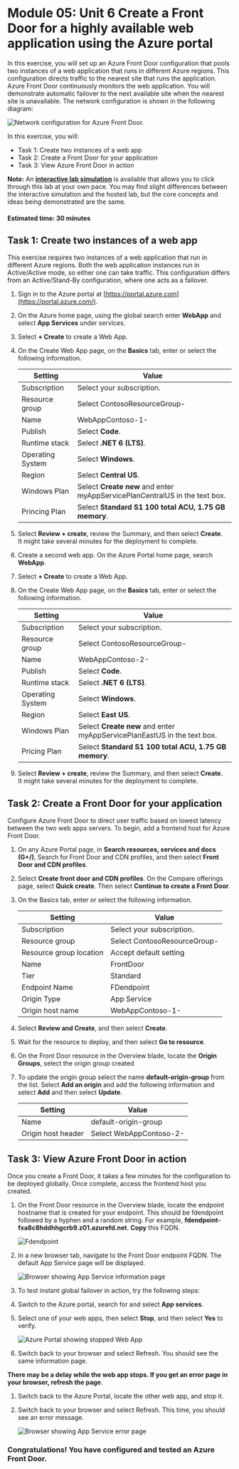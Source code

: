 # Module 05: Unit 6 Create a Front Door for a highly available web application using the Azure portal

In this exercise, you will set up an Azure Front Door configuration that pools two instances of a web application that runs in different Azure regions. This configuration directs traffic to the nearest site that runs the application. Azure Front Door continuously monitors the web application. You will demonstrate automatic failover to the next available site when the nearest site is unavailable. The network configuration is shown in the following diagram:

![Network configuration for Azure Front Door.](../media/front-door-environment-diagram.png)

In this exercise, you will:

+ Task 1: Create two instances of a web app
+ Task 2: Create a Front Door for your application
+ Task 3: View Azure Front Door in action

**Note:** An **[interactive lab simulation](https://mslabs.cloudguides.com/guides/AZ-700%20Lab%20Simulation%20-%20Create%20a%20Front%20Door%20profile%20for%20a%20highly%20available%20web%20application)** is available that allows you to click through this lab at your own pace. You may find slight differences between the interactive simulation and the hosted lab, but the core concepts and ideas being demonstrated are the same.


#### Estimated time: 30 minutes

## Task 1: Create two instances of a web app

This exercise requires two instances of a web application that run in different Azure regions. Both the web application instances run in Active/Active mode, so either one can take traffic. This configuration differs from an Active/Stand-By configuration, where one acts as a failover.

1. Sign in to the Azure portal at [https://portal.azure.com](https://portal.azure.com/).

1. On the Azure home page, using the global search enter **WebApp** and select **App Services** under services.

1. Select **+ Create** to create a Web App.

1. On the Create Web App page, on the **Basics** tab, enter or select the following information.

   | **Setting**      | **Value**                                                    |
   | ---------------- | ------------------------------------------------------------ |
   | Subscription     | Select your subscription.                                    |
   | Resource group   | Select ContosoResourceGroup-<inject key="DeploymentID" enableCopy="false"/>                |
   | Name             | WebAppContoso-1-<inject key="DeploymentID" enableCopy="false"/> |
   | Publish          | Select **Code**.                                             |
   | Runtime stack    | Select **.NET 6 (LTS)**.                                     |
   | Operating System | Select **Windows**.                                          |
   | Region           | Select **Central US**.                                       |
   | Windows Plan     | Select **Create new** and enter myAppServicePlanCentralUS in the text box. |
   | Princing Plan    | Select **Standard S1 100 total ACU, 1.75 GB memory**.        |

1. Select **Review + create**, review the Summary, and then select **Create**.   
   ‎It might take several minutes for the deployment to complete.

1. Create a second web app. On the Azure Portal home page, search  **WebApp**.

1. Select **+ Create** to create a Web App.

1. On the Create Web App page, on the **Basics** tab, enter or select the following information.

   | **Setting**      | **Value**                                                    |
   | ---------------- | ------------------------------------------------------------ |
   | Subscription     | Select your subscription.                                    |
   | Resource group   | Select ContosoResourceGroup-<inject key="DeploymentID" enableCopy="false"/>               |
   | Name             | WebAppContoso-2-<inject key="DeploymentID" enableCopy="false"/> |
   | Publish          | Select **Code**.                                             |
   | Runtime stack    | Select **.NET 6 (LTS)**.                                     |
   | Operating System | Select **Windows**.                                          |
   | Region           | Select **East US**.                                          |
   | Windows Plan     | Select **Create new** and enter myAppServicePlanEastUS in the text box. |
   | Pricing Plan     | Select **Standard S1 100 total ACU, 1.75 GB memory**.        |

1. Select **Review + create**, review the Summary, and then select **Create**.   
   ‎It might take several minutes for the deployment to complete.

## Task 2: Create a Front Door for your application

Configure Azure Front Door to direct user traffic based on lowest latency between the two web apps servers. To begin, add a frontend host for Azure Front Door.

1. On any Azure Portal page, in **Search resources, services and docs (G+/)**, Search for Front Door and CDN profiles, and then select **Front Door and CDN profiles**.

1. Select **Create front door and CDN profiles**. On the Compare offerings page, select **Quick create**. Then select **Continue to create a Front Door**.

1. On the Basics tab, enter or select the following information.


   | **Setting**             | **Value**                                    |
   | ----------------------- | -------------------------------------------- |
   | Subscription            | Select your subscription.                    |
   | Resource group          | Select ContosoResourceGroup-<inject key="DeploymentID" enableCopy="false"/>                  |
   | Resource group location | Accept default setting                       |
   | Name                    |FrontDoor<inject key="DeploymentID" enableCopy="false"/>   |
   | Tier                    | Standard   |
   | Endpoint Name           | FDendpoint   |
   | Origin Type             | App Service| 
   | Origin host name        | WebAppContoso-1-<inject key="DeploymentID" enableCopy="false"/> |
   

1. Select **Review and Create**, and then select **Create**.

1. Wait for the resource to deploy, and then select **Go to resource**.
1. On the Front Door resource in the Overview blade, locate the **Origin Groups**, select the origin group created
1. To update the origin group select the name **default-origin-group** from the list. Select **Add an origin** and add the following information and select **Add** and then select **Update**.

   
   | **Setting**             | **Value**                                    |
   | ----------------------- | -------------------------------------------- |
   | Name                    | default-origin-group                    |
   | Origin host header      | Select WebAppContoso-2-<inject key="DeploymentID" enableCopy="false"/> |
   

## Task 3: View Azure Front Door in action

Once you create a Front Door, it takes a few minutes for the configuration to be deployed globally. Once complete, access the frontend host you created. 

1. On the Front Door resource in the Overview blade, locate the endpoint hostname that is created for your endpoint. This should be fdendpoint followed by a hyphen and a random string. For example, **fdendpoint-fxa8c8hddhhgcrb9.z01.azurefd.net**. **Copy** this FQDN.

    ![Fdendpoint](../media/M05u57.png)

1. In a new browser tab, navigate to the Front Door endpoint FQDN. The default App Service page will be displayed.
   
   ![Browser showing App Service information page](../media/mo5u64.png)

1. To test instant global failover in action, try the following steps:

1. Switch to the Azure portal, search for and select **App services**. 

1. Select one of your web apps, then select **Stop**, and then select **Yes** to verify.

   ![Azure Portal showing stopped Web App](../media/stop-web-app.png)

1. Switch back to your browser and select Refresh. You should see the same information page.

  **There may be a delay while the web app stops. If you get an error page in your browser, refresh the page**.

1. Switch back to the Azure Portal, locate the other web app, and stop it.

1. Switch back to your browser and select Refresh. This time, you should see an error message.

   ![Browser showing App Service error page](../media/web-apps-both-stopped.png)

  ### Congratulations! You have configured and tested an Azure Front Door.
   

